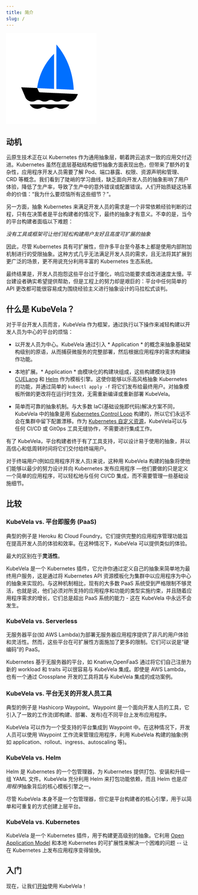 ```yaml
---
title: 简介
slug: /
---
```


![alt](resources/KubeVela-01.png)

## 动机

云原生技术正在以 Kubernetes 作为通用抽象层，朝着跨云追求一致的应用交付迈进。Kubernetes 虽然在底层基础结构细节抽象方面表现出色，但带来了额外的复杂性，应用程序开发人员需要了解 Pod、端口暴露、权限、资源声明和管理、 CRD 等概念。我们看到了陡峭的学习曲线，缺乏面向开发人员的抽象影响了用户体验，降低了生产率，导致了生产中的意外错误或配置错误。人们开始质疑这场革命的价值：“我为什么要烦恼所有这些细节？”。

另一方面，抽象 Kubernetes 来满足开发人员的需求是一个非常依赖经验判断的过程，只有在决策者是平台构建者的情况下，最终的抽象才有意义。不幸的是，当今的平台构建者面临以下难题：

*没有工具或框架可让他们轻松构建用户友好且高度可扩展的抽象*

因此，尽管 Kubernetes 具有可扩展性，但许多平台至今基本上都是使用内部附加机制进行的受限抽象。这种方式几乎无法满足开发人员的需求，且无法将其扩展到更广泛的场景，更不用说充分利用丰富的 Kubernetes 生态系统。

最终结果是，开发人员抱怨这些平台过于僵化，响应功能要求或改进速度太慢。平台建设者确实希望提供帮助，但是工程上的努力却是艰巨的：平台中任何简单的 API 更改都可能很容易成为围绕经验主义进行抽象设计的马拉松式谈判。

## 什么是 KubeVela？

对于平台开发人员而言，KubeVela 作为框架，通过执行以下操作来减轻构建以开发人员为中心的平台的烦恼：

- 以开发人员为中心。KubeVela 通过引入 * Application * 的概念来抽象基础架构级别的原语，从而捕获微服务的完整部署，然后根据应用程序的需求构建操作功能。

- 本地扩展。* Application * 由模块化的构建块组成，这些构建模块支持 [CUELang](https://github.com/cuelang/cue) 和 [Helm](https://helm.sh) 作为模板引擎。这使你能够以乐高风格抽象 Kubernetes 的功能，并通过简单的 `kubectl apply -f` 将它们发布给最终用户。对抽象模板所做的更改将在运行时生效，无需重新编译或重新部署 KubeVela。

- 简单而可靠的抽象机制。与大多数 IaC(基础设施即代码)解决方案不同，KubeVela 中的抽象是用 [Kubernetes Control Loop](https://kubernetes.io/docs/concepts/architecture/controller/) 构建的，所以它们永远不会在集群中留下配置漂移。作为 [Kubernetes 自定义资源](https://kubernetes.io/docs/concepts/extend-kubernetes/api-extension/custom-resources/)，KubeVela可以与任何 CI/CD 或 GitOps 工具无缝协作，不需要进行集成工作。

有了 KubeVela，平台构建者终于有了工具支持，可以设计易于使用的抽象，并以高信心和低周转时间将它们交付给终端用户。

对于终端用户(例如应用程序开发人员)来说，这种用 KubeVela 构建的抽象将使他们能够以最少的努力设计并向 Kubernetes 发布应用程序 —他们要做的只是定义一个简单的应用程序，可以轻松地与任何 CI/CD 集成，而不需要管理一些基础设施细节。

## 比较

### KubeVela vs. 平台即服务 (PaaS) 

典型的例子是 Heroku 和 Cloud Foundry。它们提供完整的应用程序管理功能旨在提高开发人员的体验和效率。在这种情况下，KubeVela 可以提供类似的体验。

最大的区别在于**灵活性**。

KubeVela 是一个 Kubernetes 插件，它允许你通过定义自己的抽象来简单地为最终用户服务，这是通过将 Kubernetes API 资源模板化为集群中以应用程序为中心的抽象来实现的。与这种机制相比，现有的大多数 PaaS 系统受到严格限制不够灵活，也就是说，他们必须对所支持的应用程序和功能的类型实施约束，并且随着应用程序需求的增长，它们总是超出 PaaS 系统的能力 - 这在 KubeVela 中永远不会发生。

### KubeVela vs. Serverless 

无服务器平台(如 AWS Lambda)为部署无服务器应用程序提供了非凡的用户体验和灵活性。然而，这些平台在可扩展性方面施加了更多的限制。它们可以说是“硬编码”的 PaaS。

Kubernetes 基于无服务器的平台，如 Knative,OpenFaaS 通过将它们自己注册为新的 workload 和 traits 可以很容易与 KubeVela 集成。即使是 AWS Lambda，也有一个通过 Crossplane 开发的工具将其与 KubeVela 集成的成功案例。

### KubeVela vs. 平台无关的开发人员工具

典型的例子是 Hashicorp Waypoint。Waypoint 是一个面向开发人员的工具，它引入了一致的工作流(即构建、部署、发布)在不同平台上发布应用程序。

KubeVela 可以作为一个受支持的平台集成到 Waypoint 中。在这种情况下，开发人员可以使用 Waypoint 工作流来管理应用程序，利用 KubeVela 构建的抽象(例如 application、rollout、ingress、autoscaling 等)。

### KubeVela vs. Helm 

Helm 是 Kubernetes 的一个包管理器，为 Kubernetes 提供打包、安装和升级一组 YAML 文件。KubeVela 充分利用 Helm 来打包功能依赖，而且 Helm 也是*应用程序*抽象背后的核心模板引擎之一。

尽管 KubeVela 本身不是一个包管理器，但它是平台构建者的核心引擎，用于以简单和可重复的方式创建上层平台。

### KubeVela vs. Kubernetes

KubeVela 是一个 Kubernetes 插件，用于构建更高级别的抽象。它利用 [Open Application Model](https://github.com/oam-dev/spec) 和本地 Kubernetes 的可扩展性来解决一个困难的问题 -- 让在 Kubernetes 上发布应用程序变得愉快。

## 入门

现在，让我们[开始](./quick-start)使用 KubeVela！
